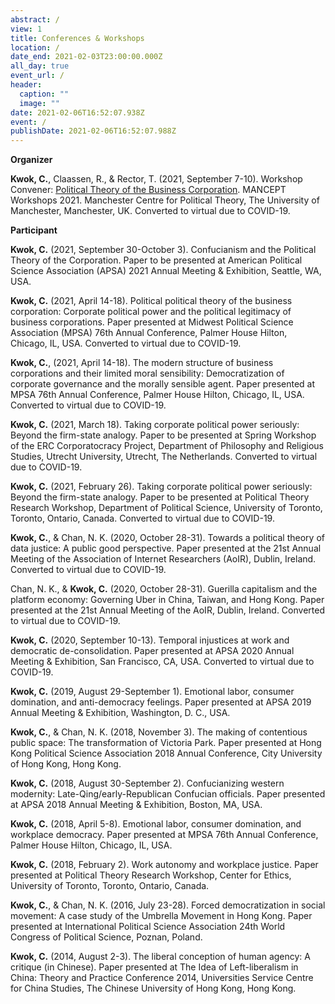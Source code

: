 ```yaml
---
abstract: /
view: 1
title: Conferences & Workshops
location: /
date_end: 2021-02-03T23:00:00.000Z
all_day: true
event_url: /
header:
  caption: ""
  image: ""
date: 2021-02-06T16:52:07.938Z
event: /
publishDate: 2021-02-06T16:52:07.988Z
---
```

**Organizer**

**Kwok, C.**, Claassen, R., & Rector, T. (2021, September 7-10). Workshop Convener: [Political Theory of the Business Corporation](https://philevents.org/event/show/88622). MANCEPT Workshops 2021. Manchester Centre for Political Theory, The University of Manchester, Manchester, UK. Converted to virtual due to COVID-19.

**Participant**

**Kwok, C.** (2021, September 30-October 3). Confucianism and the Political Theory of the Corporation. Paper to be presented at American Political Science Association (APSA) 2021 Annual Meeting & Exhibition, Seattle, WA, USA. 

**Kwok, C.** (2021, April 14-18). Political political theory of the business corporation: Corporate political power and the political legitimacy of business corporations. Paper presented at Midwest Political Science Association (MPSA) 76th Annual Conference, Palmer House Hilton, Chicago, IL, USA. Converted to virtual due to COVID-19.

**Kwok, C.**,  (2021, April 14-18). The modern structure of business corporations and their limited moral sensibility: Democratization of corporate governance and the morally sensible agent. Paper presented at MPSA 76th Annual Conference, Palmer House Hilton, Chicago, IL, USA. Converted to virtual due to COVID-19.

**Kwok, C.** (2021, March 18). Taking corporate political power seriously: Beyond the firm-state analogy. Paper to be presented at Spring Workshop of the ERC Corporatocracy Project, Department of Philosophy and Religious Studies, Utrecht University, Utrecht, The Netherlands. Converted to virtual due to COVID-19.

**Kwok, C.** (2021, February 26). Taking corporate political power seriously: Beyond the firm-state analogy. Paper to be presented at Political Theory Research Workshop, Department of Political Science, University of Toronto, Toronto, Ontario, Canada. Converted to virtual due to COVID-19.

**Kwok, C.**, & Chan, N. K. (2020, October 28-31). Towards a political theory of data justice: A public good perspective. Paper presented at the 21st Annual Meeting of the Association of Internet Researchers (AoIR), Dublin, Ireland. Converted to virtual due to COVID-19.

Chan, N. K., & **Kwok, C.** (2020, October 28-31). Guerilla capitalism and the platform economy: Governing Uber in China, Taiwan, and Hong Kong. Paper presented at the 21st Annual Meeting of the AoIR, Dublin, Ireland. Converted to virtual due to COVID-19. 

**Kwok, C.** (2020, September 10-13). Temporal injustices at work and democratic de-consolidation. Paper presented at APSA 2020 Annual Meeting & Exhibition, San Francisco, CA, USA. Converted to virtual due to COVID-19.

**Kwok, C.** (2019, August 29-September 1). Emotional labor, consumer domination, and anti-democracy feelings. Paper presented at APSA  2019 Annual Meeting & Exhibition, Washington, D. C., USA.

**Kwok, C.**, & Chan, N. K. (2018, November 3). The making of contentious public space: The transformation of Victoria Park. Paper presented at Hong Kong Political Science Association 2018 Annual Conference, City University of Hong Kong, Hong Kong.

**Kwok, C.** (2018, August 30-September 2). Confucianizing western modernity: Late-Qing/early-Republican Confucian officials. Paper presented at APSA  2018 Annual Meeting & Exhibition, Boston, MA, USA.

**Kwok, C.** (2018, April 5-8). Emotional labor, consumer domination, and workplace democracy. Paper presented at MPSA 76th Annual Conference, Palmer House Hilton, Chicago, IL, USA.

**Kwok, C.** (2018, February 2). Work autonomy and workplace justice. Paper presented at Political Theory Research Workshop, Center for Ethics, University of Toronto, Toronto, Ontario, Canada.

**Kwok, C.**, & Chan, N. K. (2016, July 23-28). Forced democratization in social movement: A case study of the Umbrella Movement in Hong Kong. Paper presented at International Political Science Association 24th World Congress of Political Science, Poznan, Poland.

**Kwok, C.** (2014, August 2-3). The liberal conception of human agency: A critique (in Chinese). Paper presented at The Idea of Left-liberalism in China: Theory and Practice Conference 2014, Universities Service Centre for China Studies, The Chinese University of Hong Kong, Hong Kong.